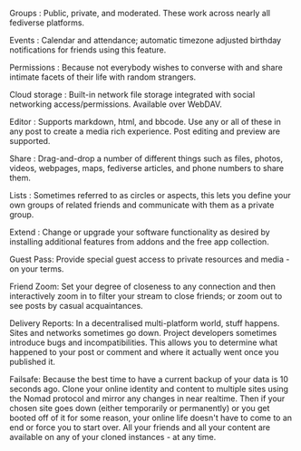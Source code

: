 Groups : Public, private, and moderated. These work across nearly all fediverse platforms.

Events : Calendar and attendance; automatic timezone adjusted birthday notifications for friends using this feature.

Permissions : Because not everybody wishes to converse with and share intimate facets of their life with random strangers.

Cloud storage : Built-in network file storage integrated with social networking access/permissions. Available over WebDAV.

Editor : Supports markdown, html, and bbcode. Use any or all of these in any post to create a media rich experience. Post editing and preview are supported.

Share : Drag-and-drop a number of different things such as files, photos, videos, webpages, maps, fediverse articles, and phone numbers to share them.

Lists : Sometimes referred to as circles or aspects, this lets you define your own groups of related friends and communicate with them as a private group.

Extend : Change or upgrade your software functionality as desired by installing additional features from addons and the free app collection.

Guest Pass: Provide special guest access to private resources and media - on your terms.

Friend Zoom: Set your degree of closeness to any connection and then interactively zoom in to filter your stream to close friends; or zoom out to see posts by casual acquaintances.

Delivery Reports: In a decentralised multi-platform world, stuff happens. Sites and networks sometimes go down. Project developers sometimes introduce bugs and incompatibilities. This allows you to determine what happened to your post or comment and where it actually went once you published it.

Failsafe: Because the best time to have a current backup of your data is 10 seconds ago. Clone your online identity and content to multiple sites using the Nomad protocol and mirror any changes in near realtime. Then if your chosen site goes down (either temporarily or permanently) or you get booted off of it for some reason, your online life doesn't have to come to an end or force you to start over. All your friends and all your content are available on any of your cloned instances - at any time.
